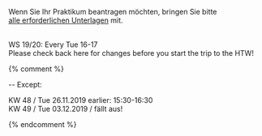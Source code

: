 
Wenn Sie Ihr Praktikum beantragen möchten, bringen Sie bitte<br />
<a href ="https://imi-bachelor.htw-berlin.de/studium/praktikum/#c10769">
alle erforderlichen Unterlagen</a> mit.
<br /><br />
<div class="alert alert-success" role="alert">
WS 19/20: Every Tue 16-17 </div>
<div class="alert alert-info" role="alert">Please check back here for changes
before you start the trip to the HTW!</div>


{% comment %}

-- Except:
</div>
<div class="alert alert-danger" role="alert">
KW 48 / Tue 26.11.2019 earlier: 15:30-16:30<br/>
KW 49 / Tue 03.12.2019 / fällt aus!

<div class="alert alert-danger" role="alert"></div>

{% endcomment %}
